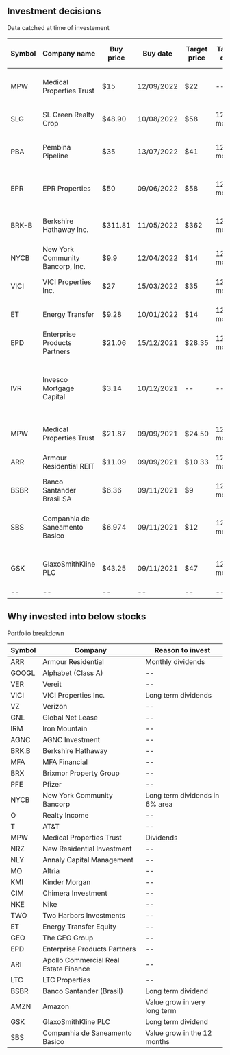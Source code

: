 ## Investment decisions

Data catched at time of investement

|Symbol|Company name|Buy price|Buy date|Target price|Target date|P/E ratio|Annualized dividend|Dividend yield|Dividend pay frequency|Current price|Current dividend yield|Source|Why?|Nasdaq|
|--|--|--|--|--|--|--|--|--|--|--|--|--|--|--|
|MPW|Medical Properties Trust|$15|12/09/2022|$22|--|8.2|$1.16|7.8%|Q|$14.68|--|[The Motley Fool](https://www.fool.com/investing/2020/08/24/3-under-the-radar-dividend-stocks-yielding-more-th/)|Long term quarterly dividends|[Nasdaq resource](https://www.nasdaq.com/market-activity/stocks/mpw)|
|SLG|SL Green Realty Crop|$48.90|10/08/2022|$58|12 months|11|$3.73|7.3%|M|$50|--|[The Motley Fool](https://www.nasdaq.com/articles/with-its-dividend-yield-rising-toward-8-this-beaten-down-stock-is-getting-incredibly-cheap)|Monthly dividends|
|PBA|Pembina Pipeline|$35|13/07/2022|$41|12 months|20|$1.96|5.6%|M|$36|--|[The Motley Fool](https://www.fool.com/investing/stock-market/types-of-stocks/dividend-stocks/monthly-dividend-stocks/)|Long term monthly dividends|
|EPR|EPR Properties|$50|09/06/2022|$58|12 months|30|$3.30|6.6%|M|$45|--|[The Motley Fool](https://www.fool.com/investing/stock-market/types-of-stocks/dividend-stocks/monthly-dividend-stocks/)|Long term monthly dividends|
|BRK-B|Berkshire Hathaway Inc.|$311.81|11/05/2022|$362|12 months|8.42|--|--|--|--|--|[The Motley Fool](https://www.fool.com/quote/nyse/brk.b/)|Long term value grow|
|NYCB|New York Community Bancorp, Inc.|$9.9|12/04/2022|$14|12 months|8.35|$0.68|6.8%|Q|--|--|[The Motley Fool](https://www.fool.com/investing/2022/02/14/want-1000-in-annual-dividend-income-invest-25000-i/)|Long term dividends|
|VICI|VICI Properties Inc.|$27|15/03/2022|$35|12 months|15|$1.44|5.3%|Q|--|--|--|Long term dividends|
|ET|Energy Transfer|$9.28|10/01/2022|$14|12 months|5.8|$0.61|6.1%|Q|--|--|[Link](https://www.evernote.com/shard/s2/client/snv?noteGuid=e9c96e7f-171d-4f4f-b313-6aec4e666760&noteKey=8e7953ddfe0c8b260b1b78478d009fc1&sn=https%3A%2F%2Fwww.evernote.com%2Fshard%2Fs2%2Fsh%2Fe9c96e7f-171d-4f4f-b313-6aec4e666760%2F8e7953ddfe0c8b260b1b78478d009fc1&title=Seeking%2Bat%2BLeast%2B6%2525%2BDividend%2BYield%253F%2BMorgan%2BStanley%2BSuggests%2B2%2BDividend%2BStocks%2Bto%2BBuy%2B%257C%2BNasdaq)|Long term dividends|
|EPD|Enterprise Products Partners|$21.06|15/12/2021|$28.35|12 months|11.69|$1.80|8.5%|Q|--|--|--|Long term dividends|
|IVR|Invesco Mortgage Capital|$3.14|10/12/2021|--|--|8.38|$0.36|11.46%|Q|--|--|--|Long term dividends and value increase in 3 years|
|MPW|Medical Properties Trust|$21.87|09/09/2021|$24.50|12 months|22.49|$1.12|5.17%|Q|--|--|[Link](https://www.nasdaq.com/market-activity/stocks/mpw/dividend-history)|Long term dividends|
|ARR|Armour Residential REIT|$11.09|09/09/2021|$10.33|12 months|6.11|$1.2|11.66%|M|--|--|[Link](https://www.nasdaq.com/market-activity/stocks/arr/dividend-history)|Long term dividends|
|BSBR|Banco Santander Brasil SA|$6.36|09/11/2021|$9|12 months|14.98|$0.58|9.11%|Q|--|--|[Link](https://www.fool.com/quote/nyse/bsbr/?ftm_campaign=site_search&ftm_veh=free_search&ftm_mes=&ftm_derby=bsbr&ftm_heat=referrer)|Dividend yield|
|SBS|Companhia de Saneamento Basico|$6.974|09/11/2021|$12|12 months|9.81|$0.06|0.93%|Y|--|--|[Link](https://www.fool.com/quote/nyse/sbs/?ftm_campaign=site_search&ftm_veh=free_search&ftm_mes=&ftm_derby=sbs&ftm_heat=referrer)|Value grow in the next 12 months|
|GSK|GlaxoSmithKline PLC|$43.25|09/11/2021|$47|12 months|18.11|$2.064|4.76%|Q|--|--|[Link](https://www.fool.com/quote/nyse/gsk/?ftm_campaign=site_search&ftm_veh=free_search&ftm_mes=&ftm_derby=gsk&ftm_heat=referrer)|Dividend grow for very long time|
|--|--|--|--|--|--|--|--|--|--|--|--|--|--|

## Why invested into below stocks

Portfolio breakdown

| Symbol | Company |Reason to invest|
|--|--|--|
| ARR | Armour Residential |Monthly dividends|
| GOOGL | Alphabet (Class A) |--|
| VER | Vereit |--|
| VICI | VICI Properties Inc. | Long term dividends |
| VZ| Verizon |--|
| GNL | Global Net Lease |--|
| IRM | Iron Mountain |--|
| AGNC | AGNC Investment |--|
| BRK.B | Berkshire Hathaway |--|
| MFA | MFA Financial |--|
| BRX | Brixmor Property Group |--|
| PFE | Pfizer |--|
| NYCB | New York Community Bancorp |Long term dividends in 6% area|
| O | Realty Income |--|
| T | AT&T |--|
| MPW | Medical Properties Trust |Dividends|
| NRZ | New Residential Investment |--|
| NLY | Annaly Capital Management |--|
| MO | Altria |--|
| KMI | Kinder Morgan |--|
| CIM | Chimera Investment |--|
| NKE | Nike |--|
| TWO | Two Harbors Investments |--|
| ET | Energy Transfer Equity |--|
| GEO | The GEO Group |--|
| EPD | Enterprise Products Partners |--|
| ARI | Apollo Commercial Real Estate Finance |--|
| LTC | LTC Properties |--|
| BSBR | Banco Santander (Brasil) |Long term dividend|
| AMZN | Amazon |Value grow in very long term|
| GSK | GlaxoSmithKline PLC |Long term dividend|
| SBS | Companhia de Saneamento Basico |Value grow in the 12 months|
